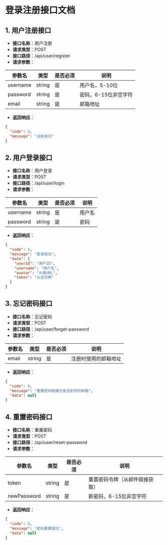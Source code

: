 # 登录注册接口文档

## 1. 用户注册接口

- **接口名称**：用户注册
- **请求类型**：POST
- **接口路径**：/api/user/register
- **请求参数**：

| 参数名   | 类型   | 是否必须 | 说明                 |
| -------- | ------ | -------- | -------------------- |
| username | string | 是       | 用户名，5-10位       |
| password | string | 是       | 密码，6-15位非空字符 |
| email    | string | 是       | 邮箱地址             |

- **返回响应**：

```json
{
  "code": 0,
  "message": "注册成功"
}
```

## 2. 用户登录接口

- **接口名称**：用户登录
- **请求类型**：POST
- **接口路径**：/api/user/login
- **请求参数**：

| 参数名   | 类型   | 是否必须 | 说明   |
| -------- | ------ | -------- | ------ |
| username | string | 是       | 用户名 |
| password | string | 是       | 密码   |

- **返回响应**：

```json
{
  "code": 0,
  "message": "登录成功",
  "data": {
    "userId": "用户ID",
    "username": "用户名",
    "avatar": "头像URL",
    "token": "认证令牌"
  }
}
```

## 3. 忘记密码接口

- **接口名称**：忘记密码
- **请求类型**：POST
- **接口路径**：/api/user/forget-password
- **请求参数**：

| 参数名 | 类型   | 是否必须 | 说明                 |
| ------ | ------ | -------- | -------------------- |
| email  | string | 是       | 注册时使用的邮箱地址 |

- **返回响应**：

```json
{
  "code": 0,
  "message": "重置密码链接已发送到您的邮箱",
  "data": null
}
```

## 4. 重置密码接口

- **接口名称**：重置密码
- **请求类型**：POST
- **接口路径**：/api/user/reset-password
- **请求参数**：

| 参数名      | 类型   | 是否必须 | 说明                           |
| ----------- | ------ | -------- | ------------------------------ |
| token       | string | 是       | 重置密码令牌（从邮件链接获取） |
| newPassword | string | 是       | 新密码，6-15位非空字符         |

- **返回响应**：

```json
{
  "code": 0,
  "message": "密码重置成功",
  "data": null
}
```
